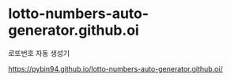 # lotto-numbers-auto-generator.github.oi

로또번호 자동 생성기

https://pybin94.github.io/lotto-numbers-auto-generator.github.oi/
